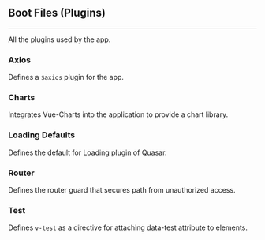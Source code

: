## Boot Files (Plugins)

-- --

All the plugins used by the app.

### Axios

Defines a `$axios` plugin for the app.

### Charts

Integrates Vue-Charts into the application to provide a chart library.

### Loading Defaults

Defines the default for Loading plugin of Quasar.

### Router

Defines the router guard that secures path from unauthorized access.

### Test

Defines `v-test` as a directive for attaching data-test attribute to elements.
